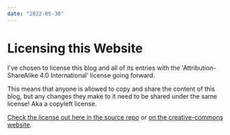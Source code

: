 ```yaml
---
date: "2022-05-30"
---
```


# Licensing this Website

I've chosen to license this blog and all of its entries with the
'Attribution-ShareAlike 4.0 International' license going forward.

This means that anyone is allowed to copy and share the content of this blog,
but any changes they make to it need to be shared under the same license! Aka a
copyleft license.

[Check the license out here in the source repo](https://github.com/TheNeikos/hemera.systems/)
or
[on the creative-commons website](https://creativecommons.org/licenses/by-sa/4.0/).
